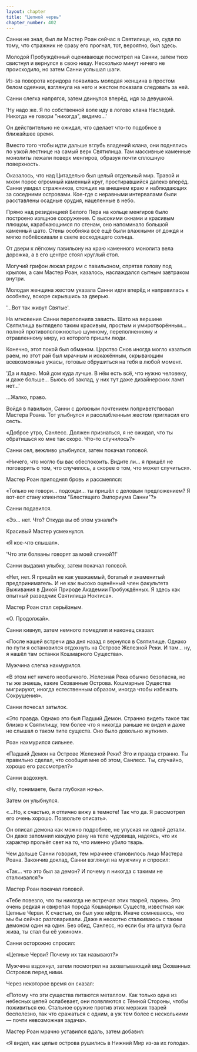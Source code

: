 ```yaml
---
layout: chapter
title: "Цепной червь"
chapter_number: 402
---
```


Санни не знал, был ли Мастер Роан сейчас в Святилище, но, судя по тому, что стражник не сразу его прогнал, тот, вероятно, был здесь.

Молодой Пробуждённый оценивающе посмотрел на Санни, затем тихо свистнул и вернулся в свою нишу. Несколько минут ничего не происходило, но затем Санни услышал шаги.

Из-за поворота коридора появилась молодая женщина в простом белом одеянии, взглянула на него и жестом показала следовать за ней.

Санни слегка напрягся, затем двинулся вперёд, идя за девушкой.

'Ну надо же. Я по собственной воле иду в логово клана Наследий. Никогда не говори "никогда", видимо...'

Он действительно не ожидал, что сделает что-то подобное в ближайшее время.

Вместо того чтобы идти дальше вглубь владений клана, они поднялись по узкой лестнице на самый верх Святилища. Там массивные каменные монолиты лежали поверх менгиров, образуя почти сплошную поверхность.

Оказалось, что над Цитаделью был целый отдельный мир. Травой и мхом порос огромный каменный круг, простиравшийся далеко вперёд. Санни увидел стражников, стоящих на внешнем краю и наблюдающих за соседними островами. Кое-где с неравными интервалами были расставлены осадные орудия, нацеленные в небо.

Прямо над резиденцией Белого Пера на кольце менгиров было построено изящное сооружение. С высокими окнами и красивым плющом, карабкающимся по стенам, оно напоминало большой каменный шато. Стены особняка всё ещё были влажными от дождя и мягко поблёскивали в свете восходящего солнца.

От двери к лёгкому павильону на краю каменного монолита вела дорожка, а в его центре стоял круглый стол.

Могучий грифон лежал рядом с павильоном, спрятав голову под крылом, а сам Мастер Роан, казалось, наслаждался сытным завтраком внутри.

Молодая женщина жестом указала Санни идти вперёд и направилась к особняку, вскоре скрывшись за дверью.

'...Вот так живут Святые'.

На мгновение Санни переполнила зависть. Шато на вершине Святилища выглядело таким красивым, простым и умиротворённым... полной противоположностью шумному, переполненному и отравленному миру, из которого пришли люди.

Конечно, этот покой был обманом. Царство Снов иногда могло казаться раем, но этот рай был мрачным и искажённым, скрывающим всевозможные ужасы, готовые обрушиться на тебя в любой момент.

'Да и ладно. Мой дом куда лучше. В нём есть всё, что нужно человеку, и даже больше... Бьюсь об заклад, у них тут даже дизайнерских ламп нет...'

...Жалко, право.

Войдя в павильон, Санни с должным почтением поприветствовал Мастера Роана. Тот улыбнулся и расслабленным жестом пригласил его сесть.

«Доброе утро, Санлесс. Должен признаться, я не ожидал, что ты обратишься ко мне так скоро. Что-то случилось?»

Санни сел, вежливо улыбнулся, затем покачал головой.

«Ничего, что могло бы вас обеспокоить. Видите ли... я пришёл не поговорить о том, что случилось, а скорее о том, что может случиться».

Мастер Роан приподнял бровь и рассмеялся:

«Только не говори... подожди... ты пришёл с деловым предложением? Я вот-вот стану клиентом "Блестящего Эмпориума Санни"?»

Санни подавился.

«Ээ... нет. Что? Откуда вы об этом узнали?»

Красивый Мастер усмехнулся.

«Я кое-что слышал».

'Что эти болваны говорят за моей спиной?!'

Санни выдавил улыбку, затем покачал головой.

«Нет, нет. Я пришёл не как уважаемый, богатый и знаменитый предприниматель. И не как высоко оценённый член факультета Выживания в Дикой Природе Академии Пробуждённых. Я здесь как опытный разведчик Святилища Ноктиса».

Мастер Роан стал серьёзным.

«О. Продолжай».

Санни кивнул, затем немного помедлил и наконец сказал:

«После нашей встречи два дня назад я вернулся в Святилище. Однако по пути я остановился отдохнуть на Острове Железной Реки. И там... ну, я нашёл там останки Кошмарного Существа».

Мужчина слегка нахмурился.

«В этом нет ничего необычного. Железная Река обычно безопасна, но ты же знаешь, какие Скованные Острова. Кошмарные Существа мигрируют, иногда естественным образом, иногда чтобы избежать Сокрушения».

Санни почесал затылок.

«Это правда. Однако это был Падший Демон. Странно видеть такое так близко к Святилищу, тем более что я никогда раньше не видел и даже не слышал о таком типе существ. Оно было довольно жутким».

Роан нахмурился сильнее.

«Падший Демон на Острове Железной Реки? Это и правда странно. Ты правильно сделал, что сообщил мне об этом, Санлесс. Ты, случайно, хорошо его рассмотрел?»

Санни вздохнул.

«Ну, понимаете, была глубокая ночь».

Затем он улыбнулся.

«...Но, к счастью, я отлично вижу в темноте! Так что да. Я рассмотрел его очень хорошо. Позвольте описать».

Он описал демона как можно подробнее, не упуская ни одной детали. Он даже запомнил каждую рану на теле чудовища, надеясь, что их характер прольёт свет на то, что именно убило тварь.

Чем дольше Санни говорил, тем мрачнее становилось лицо Мастера Роана. Закончив доклад, Санни взглянул на мужчину и спросил:

«Так... что это был за демон? И почему я никогда с такими не сталкивался?»

Мастер Роан покачал головой.

«Тебе повезло, что ты никогда не встречал этих тварей, парень. Это очень редкая и свирепая порода Кошмарных Существ, известная как Цепные Черви. К счастью, он был уже мёртв. Иначе сомневаюсь, что мы бы сейчас разговаривали. Даже я неохотно сталкиваюсь с таким демоном один на один. Без обид, Санлесс, но если бы эта штука была жива, ты стал бы её ужином».

Санни осторожно спросил:

«Цепные Черви? Почему их так называют?»

Мужчина вздохнул, затем посмотрел на захватывающий вид Скованных Островов перед ними.

Через некоторое время он сказал:

«Потому что эти существа питаются металлом. Как только одна из небесных цепей ослабевает, они появляются с Тёмной Стороны, чтобы поживиться ею. Стальное оружие против этих мерзких тварей бесполезно, так что сражаться с одним, а уж тем более с несколькими — почти невозможная задача».

Мастер Роан мрачно уставился вдаль, затем добавил:

«Я видел, как целые острова рушились в Нижний Мир из-за их голода».